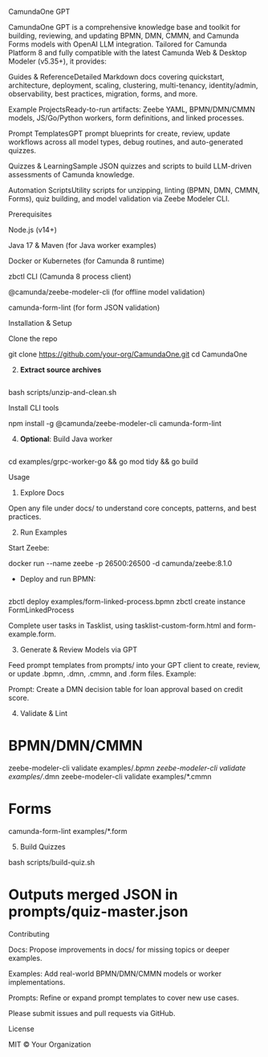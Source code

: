 CamundaOne GPT

CamundaOne GPT is a comprehensive knowledge base and toolkit for building, reviewing, and updating BPMN, DMN, CMMN, and Camunda Forms models with OpenAI LLM integration. Tailored for Camunda Platform 8 and fully compatible with the latest Camunda Web & Desktop Modeler (v5.35+), it provides:

Guides & ReferenceDetailed Markdown docs covering quickstart, architecture, deployment, scaling, clustering, multi-tenancy, identity/admin, observability, best practices, migration, forms, and more.

Example ProjectsReady-to-run artifacts: Zeebe YAML, BPMN/DMN/CMMN models, JS/Go/Python workers, form definitions, and linked processes.

Prompt TemplatesGPT prompt blueprints for create, review, update workflows across all model types, debug routines, and auto-generated quizzes.

Quizzes & LearningSample JSON quizzes and scripts to build LLM-driven assessments of Camunda knowledge.

Automation ScriptsUtility scripts for unzipping, linting (BPMN, DMN, CMMN, Forms), quiz building, and model validation via Zeebe Modeler CLI.

Prerequisites

Node.js (v14+)

Java 17 & Maven (for Java worker examples)

Docker or Kubernetes (for Camunda 8 runtime)

zbctl CLI (Camunda 8 process client)

@camunda/zeebe-modeler-cli (for offline model validation)

camunda-form-lint (for form JSON validation)

Installation & Setup

Clone the repo



git clone https://github.com/your-org/CamundaOne.git
cd CamundaOne

2. **Extract source archives**
   ```bash
bash scripts/unzip-and-clean.sh

Install CLI tools



npm install -g @camunda/zeebe-modeler-cli camunda-form-lint

4. **Optional**: Build Java worker
   ```bash
cd examples/grpc-worker-go && go mod tidy && go build

Usage

1. Explore Docs

Open any file under docs/ to understand core concepts, patterns, and best practices.

2. Run Examples

Start Zeebe:



docker run --name zeebe -p 26500:26500 -d camunda/zeebe:8.1.0

- Deploy and run BPMN:
  ```bash
zbctl deploy examples/form-linked-process.bpmn
zbctl create instance FormLinkedProcess

Complete user tasks in Tasklist, using tasklist-custom-form.html and form-example.form.

3. Generate & Review Models via GPT

Feed prompt templates from prompts/ into your GPT client to create, review, or update .bpmn, .dmn, .cmmn, and .form files. Example:

Prompt: Create a DMN decision table for loan approval based on credit score.

4. Validate & Lint

# BPMN/DMN/CMMN
zeebe-modeler-cli validate examples/*.bpmn
zeebe-modeler-cli validate examples/*.dmn
zeebe-modeler-cli validate examples/*.cmmn
# Forms
camunda-form-lint examples/*.form

5. Build Quizzes

bash scripts/build-quiz.sh
# Outputs merged JSON in prompts/quiz-master.json

Contributing

Docs: Propose improvements in docs/ for missing topics or deeper examples.

Examples: Add real-world BPMN/DMN/CMMN models or worker implementations.

Prompts: Refine or expand prompt templates to cover new use cases.

Please submit issues and pull requests via GitHub.

License

MIT © Your Organization

